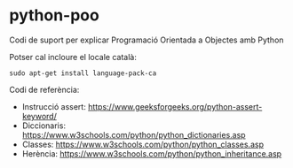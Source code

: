 # python-poo

Codi de suport per explicar Programació Orientada a Objectes amb Python

Potser cal incloure el locale català:

    sudo apt-get install language-pack-ca

Codi de referència:

* Instrucció assert: https://www.geeksforgeeks.org/python-assert-keyword/
* Diccionaris: https://www.w3schools.com/python/python_dictionaries.asp
* Classes: https://www.w3schools.com/python/python_classes.asp
* Herència: https://www.w3schools.com/python/python_inheritance.asp
